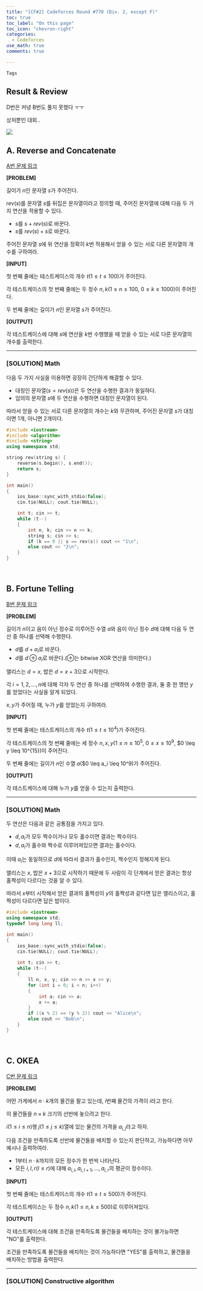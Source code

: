 ```yaml
---
title: "[CF#2] Codeforces Round #770 (Div. 2, except F)"
toc: true
toc_label: "On this page"
toc_icon: "chevron-right"
categories:
  - Codeforces
use_math: true
comments: true

---
```


`Tags` 

## Result & Review

D번은 커녕 B번도 풀지 못했다 ㅜㅜ

상처뿐인 대회..

<img src="https://user-images.githubusercontent.com/88201512/159196043-245f5367-ef0d-4bcd-9c7c-01a2ed7d6137.jpg">

<br/>

## A. Reverse and Concatenate

[A번 문제 링크](https://codeforces.com/contest/1634/problem/A)

**[PROBLEM]**

길이가 $n$인 문자열 $s$가 주어진다.

$rev(s)$를 문자열 $s$를 뒤집은 문자열이라고 정의할 때, 주어진 문자열에 대해 다음 두 가지 연산을 적용할 수 있다.

- $s$를 $s + rev(s)$로 바꾼다.
- $s$를 $rev(s) + s$로 바꾼다.

주어진 문자열 $s$에 위 연산을 정확히 $k$번 적용해서 얻을 수 있는 서로 다른 문자열의 개수를 구하여라.

**[INPUT]**

첫 번째 줄에는 테스트케이스의 개수 $t$($1 \leq t \leq 100$)가 주어진다.

각 테스트케이스의 첫 번째 줄에는 두 정수 $n, k$($1 \leq n \leq 100$, $0 \leq k \leq 1000$)이 주어진다.

두 번째 줄에는 길이가 $n$인 문자열 $s$가 주어진다.

**[OUTPUT]**

각 테스트케이스에 대해 $s$에 연산을 $k$번 수행했을 때 얻을 수 있는 서로 다른 문자열의 개수를 출력한다.

---

### [SOLUTION] Math

다음 두 가지 사실을 이용하면 굉장히 간단하게 해결할 수 있다.

- 대칭인 문자열($s = rev(s)$)은 두 연산을 수행한 결과가 동일하다.
- 임의의 문자열 $s$에 두 연산을 수행하면 대칭인 문자열이 된다.

따라서 얻을 수 있는 서로 다른 문자열의 개수는 $k$와 무관하며, 주어진 문자열 $s$가 대칭이면 $1$개, 아니면 $2$개이다.

```cpp
#include <iostream>
#include <algorithm>
#include <string>
using namespace std;

string rev(string s) {
	reverse(s.begin(), s.end());
	return s;
}

int main()
{
	ios_base::sync_with_stdio(false);
	cin.tie(NULL); cout.tie(NULL);

	int t; cin >> t;
	while (t--)
	{
		int n, k; cin >> n >> k;
		string s; cin >> s;
		if (k == 0 || s == rev(s)) cout << "1\n";
		else cout << "2\n";
	}
}
```

<br/>

## B. Fortune Telling

[B번 문제 링크](https://codeforces.com/contest/1634/problem/B)

**[PROBLEM]**

길이가 $n$이고 음이 아닌 정수로 이루어진 수열 $a$와 음이 아닌 정수 $d$에 대해 다음 두 연산 중 하나를 선택해 수행한다.

- $d$를 $d + a_i$로 바꾼다.
- $d$를 $d \oplus a_i$로 바꾼다.($\oplus$는 bitwise XOR 연산을 의미한다.)

앨리스는 $d = x$, 밥은 $d = x + 3$으로 시작한다.

각 $i = 1, 2, \dots, n$에 대해 각자 두 연산 중 하나를 선택하여 수행한 결과, 둘 중 한 명만 $y$를 얻었다는 사실을 알게 되었다.

$x, y$가 주어질 때, 누가 $y$를 얻었는지 구하여라.

**[INPUT]**

첫 번째 줄에는 테스트케이스의 개수 $t$($1 \leq t \leq 10^4$)가 주어진다.

각 테스트케이스의 첫 번째 줄에는 세 정수 $n, x, y$($1 \leq n \leq 10^5$, $0 \leq x \leq 10^9$, $0 \leq y \leq 10^{15})이 주어진다.

두 번째 줄에는 길이가 $n$인 수열 $a$($0 \leq a_i \leq 10^9)가 주어진다.

**[OUTPUT]**

각 테스트케이스에 대해 누가 $y$를 얻을 수 있는지 출력한다.

---

### [SOLUTION] Math

두 연산은 다음과 같은 공통점을 가지고 있다.

- $d, a_i$가 모두 짝수이거나 모두 홀수이면 결과는 짝수이다.
- $d, a_i$가 홀수와 짝수로 이루어져있으면 결과는 홀수이다.

이때 $a_i$는 동일하므로 $d$에 따라서 결과가 홀수인지, 짝수인지 정해지게 된다.

앨리스는 $x$, 밥은 $x + 3$으로 시작하기 때문에 두 사람이 각 단계에서 얻은 결과는 항상 홀짝성이 다르다는 것을 알 수 있다.

따라서 $x$부터 시작해서 얻은 결과의 홀짝성이 $y$의 홀짝성과 같다면 답은 앨리스이고, 홀짝성이 다르다면 답은 밥이다.

```cpp
#include <iostream>
using namespace std;
typedef long long ll;

int main()
{
    ios_base::sync_with_stdio(false);
    cin.tie(NULL); cout.tie(NULL);
    
    int t; cin >> t;
    while (t--)
    {
        ll n, x, y; cin >> n >> x >> y;
        for (int i = 0; i < n; i++)
        {
            int a; cin >> a;
            x += a;
        }
        if ((x % 2) == (y % 2)) cout << "Alice\n";
        else cout << "Bob\n";
    }
}
```

<br/>

## C. OKEA

[C번 문제 링크](https://codeforces.com/contest/1634/problem/C)

**[PROBLEM]**

어떤 가게에서 $n \cdot k$개의 물건을 팔고 있는데, $i$번째 물건의 가격이 $i$라고 한다.

이 물건들을 $n \times k$ 크기의 선반에 놓으려고 한다.

$i$($1 \leq i \leq n$)행 $j$($1 \leq j \leq k$)열에 있는 물건의 가격을 $a_{i, j}$라고 하자.

다음 조건을 만족하도록 선반에 물건들을 배치할 수 있는지 판단하고, 가능하다면 아무 예시나 출력하여라.

- $1$부터 $n \cdot k$까지의 모든 정수가 한 번씩 나타난다.
- 모든 $i, l, r$($l \leq r$)에 대해 $a_{i, l}, a_{i, l + 1}, \dots, a_{i, r}$의 평균이 정수이다.

**[INPUT]**

첫 번째 줄에는 테스트케이스의 개수 $t$($1 \leq t \leq 500$)가 주어진다.

각 테스트케이스는 두 정수 $n, k$($1 \leq n, k \leq 500$)로 이루어져있다.

**[OUTPUT]**

각 테스트케이스에 대해 조건을 만족하도록 물건들을 배치하는 것이 불가능하면 "NO"를 출력한다.

조건을 만족하도록 물건들을 배치하는 것이 가능하다면 "YES"를 출력하고, 물건들을 배치하는 방법을 출력한다.

---

### [SOLUTION] Constructive algorithm






